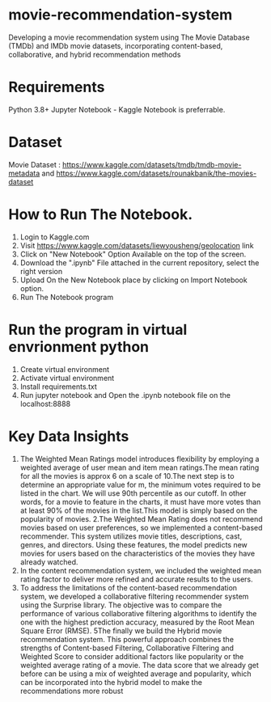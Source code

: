 # movie-recommendation-system
Developing a movie recommendation system using The Movie Database (TMDb) and IMDb movie datasets, incorporating content-based, collaborative, and hybrid recommendation methods

# Requirements
Python 3.8+ Jupyter Notebook - Kaggle Notebook is preferrable.

# Dataset
Movie Dataset : https://www.kaggle.com/datasets/tmdb/tmdb-movie-metadata and https://www.kaggle.com/datasets/rounakbanik/the-movies-dataset

# How to Run The Notebook.
1. Login to Kaggle.com
2. Visit  https://www.kaggle.com/datasets/liewyousheng/geolocation link
3. Click on "New Notebook" Option Available on the top of the screen.
4. Download the ".ipynb" File attached in the current repository, select the right version
5. Upload On the New Notebook place by clicking on Import Notebook option.
6. Run The Notebook program

# Run the program in virtual envrionment python
1. Create virtual environment
2. Activate virtual environment
3. Install requirements.txt 
4. Run jupyter notebook and Open the .ipynb notebook file on the localhost:8888

# Key Data Insights
1. The Weighted Mean Ratings model introduces flexibility by employing a weighted average of user mean and item mean ratings.The mean rating for all the movies is approx 6 on a scale of 10.The next step is to determine an appropriate value for m, the minimum votes required to be listed in the chart. We will use 90th percentile as our cutoff. In other words, for a movie to feature in the charts, it must have more votes than at least 90% of the movies in the list.This model is simply based on the popularity of movies.
2.The Weighted Mean Rating does not recommend movies based on user preferences, so we implemented a content-based recommender. This system utilizes movie titles, descriptions, cast, genres, and directors. Using these features, the model predicts new movies for users based on the characteristics of the movies they have already watched.
3. In the content recommendation system, we included the weighted mean rating factor to deliver more refined and accurate results to the users.
4. To address the limitations of the content-based recommendation system, we developed a collaborative filtering recommender system using the Surprise library. The objective was to compare the performance of various collaborative filtering algorithms to identify the one with the highest prediction accuracy, measured by the Root Mean Square Error (RMSE).
5The finally we build the Hybrid movie recommendation system. This powerful approach combines the strengths of Content-based Filtering, Collaborative Filtering and Weighted Score to consider additional factors like popularity or the weighted average rating of a movie. The data score that we already get before can be using a mix of weighted average and popularity, which can be incorporated into the hybrid model to make the recommendations more robust
